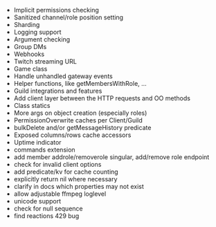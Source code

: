 - Implicit permissions checking
- Sanitized channel/role position setting
- Sharding
- Logging support
- Argument checking
- Group DMs
- Webhooks
- Twitch streaming URL
- Game class
- Handle unhandled gateway events
- Helper functions, like getMembersWithRole, ...
- Guild integrations and features
- Add client layer between the HTTP requests and OO methods
- Class statics
- More args on object creation (especially roles)
- PermissionOverwrite caches per Client/Guild
- bulkDelete and/or getMessageHistory predicate
- Exposed columns/rows cache accessors
- Uptime indicator
- commands extension
- add member addrole/removerole singular, add/remove role endpoint
- check for invalid client options
- add predicate/kv for cache counting
- explicitly return nil where necessary
- clarify in docs which properties may not exist
- allow adjustable ffmpeg loglevel
- unicode support
- check for null sequence
- find reactions 429 bug
